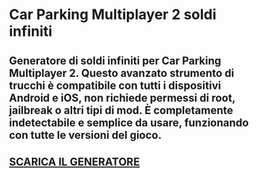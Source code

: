 # Car Parking Multiplayer 2 soldi infiniti
## Generatore di soldi infiniti per Car Parking Multiplayer 2. Questo avanzato strumento di trucchi è compatibile con tutti i dispositivi Android e iOS, non richiede permessi di root, jailbreak o altri tipi di mod. È completamente indetectabile e semplice da usare, funzionando con tutte le versioni del gioco.

## [SCARICA IL GENERATORE](https://stellardownload.pro/cl/i/qkd2g5)


